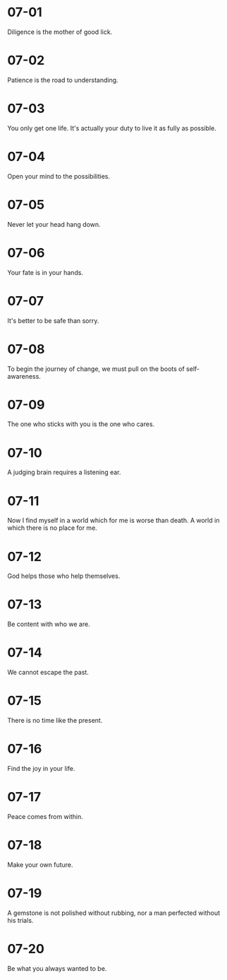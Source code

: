 # 07-01

Diligence is the mother of good lick.

# 07-02

Patience is the road to understanding.

# 07-03

You only get one life. It's actually your duty to live it as fully as possible.

# 07-04

Open your mind to the possibilities.

# 07-05

Never let your head hang down.

# 07-06

Your fate is in your hands.

# 07-07

It's better to be safe than sorry.

# 07-08

To begin the journey of change, we must pull on the boots of self-awareness.

# 07-09

The one who sticks with you is the one who cares.

# 07-10

A judging brain requires a listening ear.

# 07-11

Now I find myself in a world which for me is worse than death. A world in which there is no place for me.

# 07-12

God helps those who help themselves.

# 07-13

Be content with who we are.

# 07-14

We cannot escape the past.

# 07-15

There is no time like the present.

# 07-16

Find the joy in your life.

# 07-17

Peace comes from within.

# 07-18

Make your own future.

# 07-19

A gemstone is not polished without rubbing, nor a man perfected without his trials.

# 07-20

Be what you always wanted to be.
